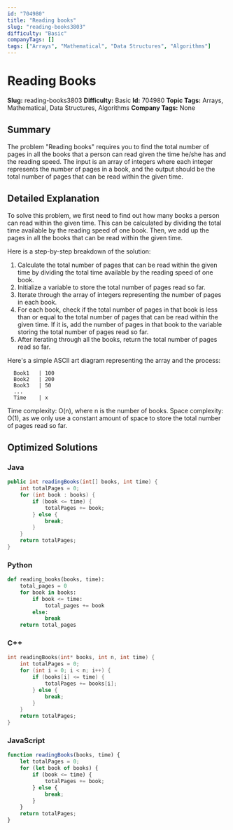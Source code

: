 ```yaml
---
id: "704980"
title: "Reading books"
slug: "reading-books3803"
difficulty: "Basic"
companyTags: []
tags: ["Arrays", "Mathematical", "Data Structures", "Algorithms"]
---
```


**Reading Books**
================

**Slug:** reading-books3803
**Difficulty:** Basic
**Id:** 704980
**Topic Tags:** Arrays, Mathematical, Data Structures, Algorithms
**Company Tags:** None

## Summary
The problem "Reading books" requires you to find the total number of pages in all the books that a person can read given the time he/she has and the reading speed. The input is an array of integers where each integer represents the number of pages in a book, and the output should be the total number of pages that can be read within the given time.

## Detailed Explanation
To solve this problem, we first need to find out how many books a person can read within the given time. This can be calculated by dividing the total time available by the reading speed of one book. Then, we add up the pages in all the books that can be read within the given time.

Here is a step-by-step breakdown of the solution:

1. Calculate the total number of pages that can be read within the given time by dividing the total time available by the reading speed of one book.
2. Initialize a variable to store the total number of pages read so far.
3. Iterate through the array of integers representing the number of pages in each book.
4. For each book, check if the total number of pages in that book is less than or equal to the total number of pages that can be read within the given time. If it is, add the number of pages in that book to the variable storing the total number of pages read so far.
5. After iterating through all the books, return the total number of pages read so far.

Here's a simple ASCII art diagram representing the array and the process:
```
  Book1   | 100
  Book2   | 200
  Book3   | 50
  ...
  Time    | x
```

Time complexity: O(n), where n is the number of books.
Space complexity: O(1), as we only use a constant amount of space to store the total number of pages read so far.

## Optimized Solutions

### Java
```java
public int readingBooks(int[] books, int time) {
    int totalPages = 0;
    for (int book : books) {
        if (book <= time) {
            totalPages += book;
        } else {
            break;
        }
    }
    return totalPages;
}
```

### Python
```python
def reading_books(books, time):
    total_pages = 0
    for book in books:
        if book <= time:
            total_pages += book
        else:
            break
    return total_pages
```

### C++
```cpp
int readingBooks(int* books, int n, int time) {
    int totalPages = 0;
    for (int i = 0; i < n; i++) {
        if (books[i] <= time) {
            totalPages += books[i];
        } else {
            break;
        }
    }
    return totalPages;
}
```

### JavaScript
```javascript
function readingBooks(books, time) {
    let totalPages = 0;
    for (let book of books) {
        if (book <= time) {
            totalPages += book;
        } else {
            break;
        }
    }
    return totalPages;
}
```